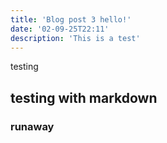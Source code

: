 ```yaml
---
title: 'Blog post 3 hello!'
date: '02-09-25T22:11'
description: 'This is a test'
---
```


testing 

## testing with markdown

### runaway